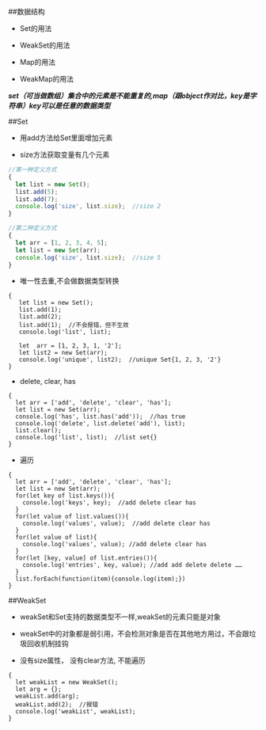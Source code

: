   ##数据结构
  
  - Set的用法
  
  - WeakSet的用法
  
  - Map的用法
  
  - WeakMap的用法
  
***set（可当做数组）集合中的元素是不能重复的,map（跟object作对比，key是字符串）key可以是任意的数据类型***


##Set

- 用add方法给Set里面增加元素

- size方法获取变量有几个元素


```js
//第一种定义方式
{
  let list = new Set();
  list.add(5);
  list.add(7);
  console.log('size', list.size);  //size 2
}

//第二种定义方式
{
  let arr = [1, 2, 3, 4, 5];
  let list = new Set(arr);
  console.log('size', list.size);  //size 5
}
```


- 唯一性去重,不会做数据类型转换

```
{
   let list = new Set();
   list.add(1);
   list.add(2);
   list.add(1);  //不会报错，但不生效
   console.log('list', list);
   
   let  arr = [1, 2, 3, 1, '2'];
   let list2 = new Set(arr);
   console.log('unique', list2);  //unique Set{1, 2, 3, '2'}
}
```

- delete, clear, has

```
{
  let arr = ['add', 'delete', 'clear', 'has'];
  let list = new Set(arr);
  console.log('has', list.has('add'));  //has true 
  console.log('delete', list.delete('add'), list);
  list.clear();
  console.log('list', list);  //list set{}
}
```

- 遍历

```
{
  let arr = ['add', 'delete', 'clear', 'has'];
  let list = new Set(arr);
  for(let key of list.keys()){
    console.log('keys', key);  //add delete clear has
  }
  for(let value of list.values()){
    console.log('values', value);  //add delete clear has
  }
  for(let value of list){
    console.log('values', value); //add delete clear has
  }
  for(let [key, value] of list.entries()){
    console.log('entries', key, value); //add add delete delete ……
  }
  list.forEach(function(item){console.log(item);})
}
```


##WeakSet

- weakSet和Set支持的数据类型不一样,weakSet的元素只能是对象

- weakSet中的对象都是弱引用，不会检测对象是否在其他地方用过，不会跟垃圾回收机制挂钩

- 没有size属性， 没有clear方法, 不能遍历

```
{
  let weakList = new WeakSet();
  let arg = {};
  weakList.add(arg);
  weakList.add(2);  //报错
  console.log('weakList', weakList);
}
```






